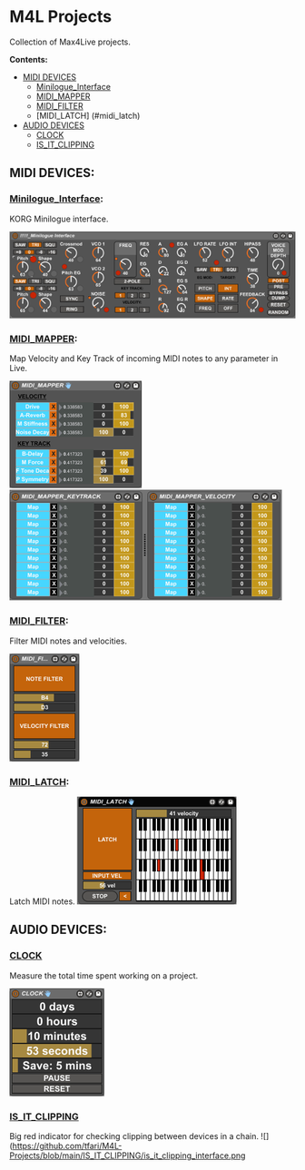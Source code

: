 # M4L Projects
Collection of Max4Live projects.

**Contents:**
* [MIDI DEVICES](#midi-devices)
  * [Minilogue_Interface](#minilogue_interface)
  * [MIDI_MAPPER](#midi_mapper)
  * [MIDI_FILTER](#midi_filter)
  * [MIDI_LATCH] (#midi_latch)
* [AUDIO DEVICES](#audio-devices)
  * [CLOCK](#clock)
  * [IS_IT_CLIPPING](#is_it_clipping)

## MIDI DEVICES:

### [Minilogue_Interface](Minilogue_Interface):
KORG Minilogue interface.

![](https://github.com/tfari/M4L-Projects/blob/main/Minilogue_Interface/minilogue_interface.png)

### [MIDI_MAPPER](MIDI_MAPPER):
Map Velocity and Key Track of incoming MIDI notes to any parameter in Live.

![](https://github.com/tfari/M4L-Projects/blob/main/MIDI_MAPPER/midi_mapper_interface.png) ![](https://github.com/tfari/M4L-Projects/blob/main/MIDI_MAPPER/midi_mapper_interface2.png)

### [MIDI_FILTER](MIDI_FILTER):
Filter MIDI notes and velocities.

![](https://github.com/tfari/M4L-Projects/blob/main/MIDI_FILTER/midi_filter_interface_new.png)

### [MIDI_LATCH](MIDI_LATCH):
Latch MIDI notes.
![](https://github.com/tfari/M4L-Projects/blob/main/MIDI_LATCH/midi_latch_interface.png)

## AUDIO DEVICES:

### [CLOCK](CLOCK)
Measure the total time spent working on a project.

![](https://github.com/tfari/M4L-Projects/blob/main/CLOCK/clock_interface.png)

### [IS_IT_CLIPPING](IS_IT_CLIPPING)
Big red indicator for checking clipping between devices in a chain.
![](https://github.com/tfari/M4L-Projects/blob/main/IS_IT_CLIPPING/is_it_clipping_interface.png